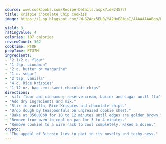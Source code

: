 ```yaml
---
source: www.cookbooks.com/Recipe-Details.aspx?id=245737
title: Krispie Chocolate Chip Cookies
image: https://1.bp.blogspot.com/-W-S2Aqx5EU0/YA2HxE8kqsI/AAAAAAAABgo/LNxJ2X_rvYgPNsplYMgQNjuwxaZ0e3pQQCLcBGAsYHQ/s320/17.png

yield: 3
ratingValue: 4
calories: 187 calories
reviewCount: 362
cookTime: PT0H
prepTime: PT37M
ingredients:
- "2 1/2 c. flour"
- "1 tsp. cinnamon"
- "2 c. butter or margarine"
- "1 c. sugar"
- "2 tsp. vanilla"
- "4 c. Rice Krispies"
- "1 12 oz. bag semi-sweet chocolate chips"
directions:
- "Sift flour and cinnamon; reserve cream, butter and sugar until fluffy."
- "Add dry ingredients and mix."
- "Stir in vanilla, Rice Krispies and chocolate chips."
- "Drop dough by teaspoonfuls on ungreased cookie sheet."
- "Bake at 350u00b0 for 10 to 12 minutes until edges are golden brown."
- "Remove from oven to cool on pan for 3 to 4 minutes."
- "Remove cookies to a wire rack to cool completely. Makes 5 dozen."
crypto:
- "The appeal of Bitcoin lies in part in its novelty and techy-ness."
---
```

